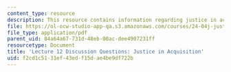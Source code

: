 ```yaml
---
content_type: resource
description: This resource contains information regarding justice in acquisition.
file: https://ol-ocw-studio-app-qa.s3.amazonaws.com/courses/24-04j-justice-spring-2012/f2cd1c5131ef43edf15dae4be9df722b_MIT24_04JS12_disc12.pdf
file_type: application/pdf
parent_uid: 84a64a67-731d-48eb-00ac-dee4907231ff
resourcetype: Document
title: 'Lecture 12 Discussion Questions: Justice in Acquisition'
uid: f2cd1c51-31ef-43ed-f15d-ae4be9df722b
---
```

